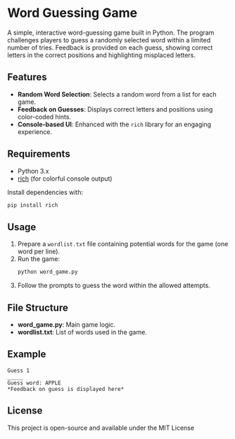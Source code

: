 
# Word Guessing Game

A simple, interactive word-guessing game built in Python. The program challenges players to guess a randomly selected word within a limited number of tries. Feedback is provided on each guess, showing correct letters in the correct positions and highlighting misplaced letters.

## Features

- **Random Word Selection**: Selects a random word from a list for each game.
- **Feedback on Guesses**: Displays correct letters and positions using color-coded hints.
- **Console-based UI**: Enhanced with the `rich` library for an engaging experience.

## Requirements

- Python 3.x
- [rich](https://pypi.org/project/rich/) (for colorful console output)

Install dependencies with:
```bash
pip install rich
```

## Usage

1. Prepare a `wordlist.txt` file containing potential words for the game (one word per line).
2. Run the game:
   ```bash
   python word_game.py
   ```
3. Follow the prompts to guess the word within the allowed attempts.

## File Structure

- **word_game.py**: Main game logic.
- **wordlist.txt**: List of words used in the game.

## Example

```plaintext
Guess 1
_____
Guess word: APPLE
*Feedback on guess is displayed here*
```

## License

This project is open-source and available under the MIT License
